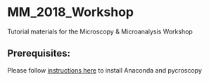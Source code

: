 # MM_2018_Workshop
Tutorial materials for the Microscopy &amp; Microanalysis Workshop

## Prerequisites:
Please follow [instructions here](https://pycroscopy.github.io/pycroscopy/install.html) to install Anaconda and pycroscopy